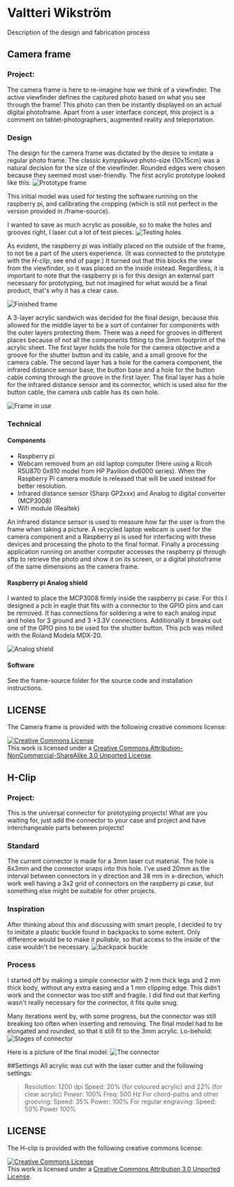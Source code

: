# Valtteri Wikström

Description of the design and fabrication process

## Camera frame
### Project:
The camera frame is here to re-imagine how we think of a viewfinder. The active viewfinder defines the captured photo based on what you see through the frame! This photo can then be instantly displayed on an actual digital photoframe. Apart from a user interface concept, this project is a comment on tablet-photographers, augmented reality and teleportation. 

### Design
The design for the camera frame was dictated by the desire to imitate a regular photo frame. The classic *kymppikuva* photo-size (10x15cm) was a natural decision for the size of the viewfinder. Rounded edges were chosen because they seemed most user-friendly. The first acrylic prototype looked like this:
![Prototype frame](https://raw.github.com/DigitalFabricationStudio/Project_0.2/master/valtteri.wikstrom/Project/frame-proto.jpg)

This initial model was used for testing the software running on the raspberry pi, and calibrating the cropping (which is still not perfect in the version provided in /frame-source).

I wanted to save as much acrylic as possible, so to make the holes and grooves right, I laser cut a lot of test pieces.
![Testing holes](https://raw.github.com/DigitalFabricationStudio/Project_0.2/master/valtteri.wikstrom/Project/prototyping.jpg)

As evident, the raspberry pi was initially placed on the outside of the frame, to not be a part of the users experience. (It was connected to the prototype with the *H-clip*, see end of page.) It turned out that this blocks the view from the viewfinder, so it was placed on the inside instead. Regardless, it is important to note that the raspberry pi is for this design an external part necessary for prototyping, but not imagined for what would be a final product, that's why it has a clear case.

![Finished frame](https://raw.github.com/DigitalFabricationStudio/Project_0.2/master/valtteri.wikstrom/Project/frame-finished2.jpg)

A 3-layer acrylic sandwich was decided for the final design, because this allowed for the middle layer to be a sort of container for components with the outer layers protecting them. There was a need for grooves in different places because of not all the components fitting to the 3mm footprint of the acrylic sheet. The first layer holds the hole for the camera objective and a groove for the shutter button and its cable, and a small groove for the camera cable. The second layer has a hole for the camera component, the infrared distance sensor base, the button base and a hole for the button cable coming through the groove in the first layer. The final layer has a hole for the infrared distance sensor and its connector, which is used also for the button cable, the camera usb cable has its own hole.

![Frame in use](https://raw.github.com/DigitalFabricationStudio/Project_0.2/master/valtteri.wikstrom/Project/frame-finished.jpg)


### Technical 
#### Components
* Raspberry pi
* Webcam removed from an old laptop computer (Here using a Ricoh R5U870 0x810 model from HP Pavilion dv6000 series). When the Raspberry Pi camera module is released that will be used instead for better resolution.
* Infrared distance sensor (Sharp GP2xxx) and Analog to digital converter (MCP3008)
* Wifi module (Realtek)

An infrared distance sensor is used to measure how far the user is from the frame when taking a picture. A recycled laptop webcam is used for the camera component and a Raspberry pi is used for interfacing with these devices and processing the photo to the final format. Finally a processing application running on another computer accesses the raspberry pi through sftp to retrieve the photo and show it on its screen, or a digital photoframe of the same dimensions as the camera frame.

#### Raspberry pi Analog shield
I wanted to place the MCP3008 firmly inside the raspberry pi case. For this I designed a pcb in eagle that fits with a connector to the GPIO pins and can be removed. It has connections for soldering a wire to each analog input and holes for 3 ground and 3 +3.3V connections. Additionally it breaks out one of the GPIO pins to be used for the shutter button. This pcb was milled with the Roland Modela MDX-20. 

![Analog shield](https://raw.github.com/DigitalFabricationStudio/Project_0.2/master/valtteri.wikstrom/Project/analog-shield.jpg)

#### Software
See the frame-source folder for the source code and installation instructions.


## LICENSE
The Camera frame is provided with the following creative commons license:

<a rel="license" href="http://creativecommons.org/licenses/by-nc-sa/3.0/deed.en_US"><img alt="Creative Commons License" style="border-width:0" src="http://i.creativecommons.org/l/by-nc-sa/3.0/88x31.png" /></a><br />This work is licensed under a <a rel="license" href="http://creativecommons.org/licenses/by-nc-sa/3.0/deed.en_US">Creative Commons Attribution-NonCommercial-ShareAlike 3.0 Unported License</a>.


## H-Clip
### Project:
This is the universal connector for prototyping projects! What are you waiting for, just add the connector to your case and project and have interchangeable parts between projects!
 
### Standard
The current connector is made for a 3mm laser cut material. The hole is 8x3mm and the connector snaps into this hole. I've used 20mm as the interval between connectors in y direction and 38 mm in x-direction, which work well having a 3x2 grid of connectors on the raspberry pi case, but something else might be suitable for other projects.

### Inspiration
After thinking about this and discussing with smart people, I decided to try to imitate a plastic buckle found in backpacks to some extent. Only difference would be to make it *pullable*, so that access to the inside of the case wouldn't be necessary.
![backpack buckle](https://raw.github.com/DigitalFabricationStudio/Project_0.2/master/valtteri.wikstrom/Project/buckle.jpg)

### Process
I started off by making a simple connector with 2 mm thick legs and 2 mm thick body, without any extra easing and a 1 mm clipping edge. This didn't work and the connector was too stiff and fragile. I did find out that kerfing wasn't really necessary for the connector, it fits quite snug.

Many iterations went by, with some progress, but the connector was still breaking too often when inserting and removing. The final model had to be elongated and rounded, so that it still fit to the 3mm acrylic. Lo-behold:
![Stages of connector](https://raw.github.com/DigitalFabricationStudio/Project_0.2/master/valtteri.wikstrom/Project/evolving_connector.png)

Here is a picture of the final model:
![The connector](https://raw.github.com/DigitalFabricationStudio/Project_0.2/master/valtteri.wikstrom/Project/connector_final.jpg)




##Settings
All acrylic was cut with the laser cutter and the following settings:
> Resolution: 1200 dpi
> Speed: 20% (for coloured acrylic) and 22% (for clear acrylic)
> Power: 100%
> Freq: 500 Hz
For chord-paths and other grooving:
> Speed: 35%
> Power: 100%
For regular engraving:
> Speed: 50%
> Power 100%


## LICENSE
The H-clip is provided with the following creative commons license:

<a rel="license" href="http://creativecommons.org/licenses/by/3.0/deed.en_US"><img alt="Creative Commons License" style="border-width:0" src="http://i.creativecommons.org/l/by/3.0/88x31.png" /></a><br />This work is licensed under a <a rel="license" href="http://creativecommons.org/licenses/by/3.0/deed.en_US">Creative Commons Attribution 3.0 Unported License</a>.